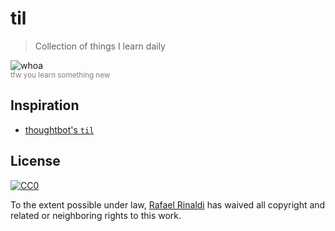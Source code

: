 [author]: http://rinaldi.io
[cc0]: http://creativecommons.org/publicdomain/zero/1.0
[thoughtbot-til]: https://github.com/thoughtbot/til

# til

> Collection of things I learn daily

![whoa](https://cldup.com/ySsW5oPwZp.gif)  
<small style="color: gray;">tfw you learn something new</small>

## Inspiration

* [thoughtbot's `til`][thoughtbot-til]

## License

[![CC0](http://mirrors.creativecommons.org/presskit/buttons/88x31/svg/cc-zero.svg)][cc0]

To the extent possible under law, [Rafael Rinaldi][author] has waived all copyright and related or neighboring rights to this work.
